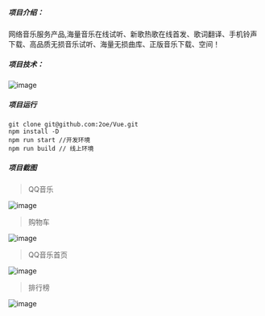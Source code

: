 ##### 项目介绍：
网络音乐服务产品,海量音乐在线试听、新歌热歌在线首发、歌词翻译、手机铃声下载、高品质无损音乐试听、海量无损曲库、正版音乐下载、空间！
##### 项目技术：
![image](https://note.youdao.com/yws/public/resource/6392f9a8eeaffcab4b29fdcd7c32db7a/xmlnote/40E34BA417874C8CB98707AFB509594D/6258)
##### 项目运行
    git clone git@github.com:2oe/Vue.git
    npm install -D
    npm run start //开发环境
    npm run build // 线上环境
#####  项目截图
> QQ音乐

![image](https://note.youdao.com/yws/public/resource/6392f9a8eeaffcab4b29fdcd7c32db7a/xmlnote/3433457681944E9F83D18A591E29CC87/6261)

> 购物车

![image](https://note.youdao.com/yws/public/resource/6392f9a8eeaffcab4b29fdcd7c32db7a/xmlnote/67E62849D7B04BE99B282A6F0993C616/6259)

> QQ音乐首页

![image](https://note.youdao.com/yws/public/resource/6392f9a8eeaffcab4b29fdcd7c32db7a/xmlnote/FEACAAB5192F40119BC655C5966D4C9C/6260)

> 排行榜

![image](https://note.youdao.com/yws/public/resource/6392f9a8eeaffcab4b29fdcd7c32db7a/xmlnote/E16F2FEF300E4D869D168199D1095AFC/6262)